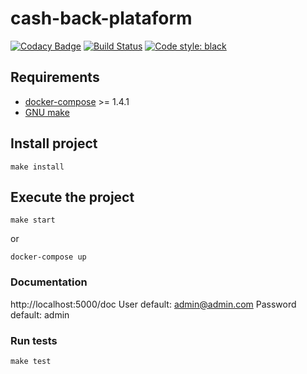# cash-back-plataform

[![Codacy Badge](https://api.codacy.com/project/badge/Grade/ad3c16b5976e4f6aa634c41b7f339ce3)](https://app.codacy.com/gh/victtorvpb/cash-back-plataform?utm_source=github.com&utm_medium=referral&utm_content=victtorvpb/cash-back-plataform&utm_campaign=Badge_Grade)
[![Build Status](https://travis-ci.org/victtorvpb/cash-back-plataform.svg?branch=main)](https://travis-ci.org/victtorvpb/cash-back-plataform)
[![Code style: black](https://img.shields.io/badge/code%20style-black-000000.svg)](https://github.com/psf/black)

## Requirements

- [docker-compose](https://docs.docker.com/compose/install/) >= 1.4.1
- [GNU make](https://www.gnu.org/software/make/)

## Install project


    make install

## Execute the project

    make start

or

    docker-compose up

### Documentation

http://localhost:5000/doc
User default: admin@admin.com
Password default: admin

### Run tests

    make test
